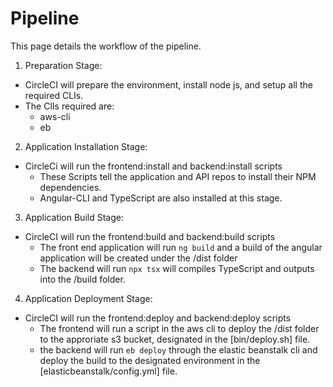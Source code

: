 # Pipeline
This page details the workflow of the pipeline.

1. Preparation Stage:
- CircleCI will prepare the environment, install node js, and setup all the required CLIs.
- The ClIs required are:
    - aws-cli
    - eb

2. Application Installation Stage:
- CircleCi will run the frontend:install and backend:install scripts
    - These Scripts tell the application and API repos to install their NPM dependencies.
    - Angular-CLI and TypeScript are also installed at this stage.

3. Application Build Stage:
- CircleCI will run the frontend:build and backend:build scripts
    - The front end application will run `ng build` and a build of the angular application will be created under the /dist folder
    - The backend will run `npx tsx` will compiles TypeScript and outputs into the /build folder.

4. Application Deployment Stage:
- CircleCI will run the frontend:deploy and backend:deploy scripts
    - The frontend will run a script in the aws cli to deploy the /dist folder to the approriate s3 bucket, designated in the [bin/deploy.sh] file.
    - the backend will run `eb deploy` through the elastic beanstalk cli and deploy the build to the designated environment in the [elasticbeanstalk/config.yml] file.

